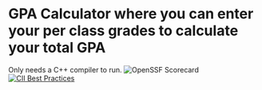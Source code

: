 # GPA Calculator where you can enter your per class grades to calculate your total GPA
Only needs a C++ compiler to run.
![OpenSSF Scorecard](https://api.securityscorecards.dev/projects/github.com/YOUR-USERNAME/YOUR-REPO/badge)
[![CII Best Practices](https://bestpractices.coreinfrastructure.org/projects/PROJECT-ID/badge)](https://bestpractices.coreinfrastructure.org/projects/PROJECT-ID)

